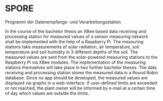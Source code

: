 # SPORE
Programm der Datenempfangs- und Verarbeitungsstation

In the course of the bachelor thesis an XBee based data receiving and processing station for measured values of a sensor measuring network shall be implemented with the help of a Raspberry Pi. The measuring stations take measurements of solar radiation, air temperature, soil temperature and soil humidity in 3 different depths of the soil. The measured values are sent from the solar-powered measuring stations to the Raspberry Pi via XBee modules. The implementation of the measuring stations themselves will take place in two further bachelor theses. The data receiving and processing station stores the measured data in a Round Robin database. Since no app should be developed, the measured values are displayed via graphs in a web-interface. If user-defined limits are exceeded or not reached, the plant owner will be informed by e-mail at a certain time of day which values are outside the limits.
